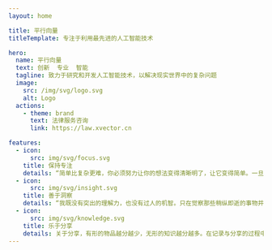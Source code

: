 ```yaml
---
layout: home

title: 平行向量
titleTemplate: 专注于利用最先进的人工智能技术

hero:
  name: 平行向量
  text: 创新  专业  智能
  tagline: 致力于研究和开发人工智能技术，以解决现实世界中的复杂问题
  image:
    src: /img/svg/logo.svg
    alt: Logo
  actions:
    - theme: brand
      text: 法律服务咨询
      link: https://law.xvector.cn

features:
  - icon:
      src: img/svg/focus.svg
    title: 保持专注
    details: “简单比复杂更难，你必须努力让你的想法变得清晰明了，让它变得简单。一旦你做到了简单，你就能搬动大山。” -- 乔布斯
  - icon:
      src: img/svg/insight.svg
    title: 善于洞察
    details: “我既没有突出的理解力，也没有过人的机智。只在觉察那些稍纵即逝的事物并对其进行精细观察的能力上，我可能在普通人之上。” -- 达尔文
  - icon:
      src: img/svg/knowledge.svg
    title: 乐于分享
    details: 关于分享，有形的物品越分越少，无形的知识越分越多。在记录与分享的过程中, 梳理所学, 交流所得, 必有所获。
---
```

